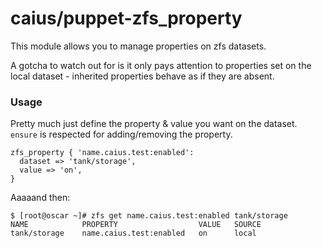 # caius/puppet-zfs\_property

This module allows you to manage properties on zfs datasets.

A gotcha to watch out for is it only pays attention to properties set on the local dataset - inherited properties behave as if they are absent.

### Usage

Pretty much just define the property & value you want on the dataset. `ensure` is respected for adding/removing the property.

```puppet
zfs_property { 'name.caius.test:enabled':
  dataset => 'tank/storage',
  value => 'on',
}
```

Aaaaand then:

```shell
$ [root@oscar ~]# zfs get name.caius.test:enabled tank/storage
NAME            PROPERTY                  VALUE   SOURCE
tank/storage    name.caius.test:enabled   on      local
```
